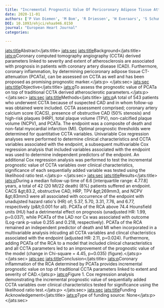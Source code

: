 ```yaml
---
title: "Incremental Prognostic Value Of Pericoronary Adipose Tissue Attenuation On Top Of Comprehensive Ccta Assessment"
date: 2020-11-01
authors: ['P Van Diemen', 'M Bom', 'R Driessen', 'H Everaars', 'S Schumacher', 'R De Winter', 'P Van De Ven', 'M Freiman', 'L Goshen', 'D Heitel', 'E Langzam', 'A Van Rossum', 'I Danad', 'P Knaapen']
DOI: 10.1093/ehjci/ehaa946.0150
journal: "European Heart Journal"
categories: 

---
```

<jats:title>Abstract</jats:title>
               <jats:sec>
                  <jats:title>Background</jats:title>
                  <jats:p>Coronary computed tomography angiography (CCTA) derived parameters linked to severity and extent of atherosclerosis are associated with prognosis in patients with coronary artery disease (CAD). Furthermore, coronary inflammation, by determining pericoronary adipose tissue CT-attenuation (PCATa), can be assessed on CCTA as well and has been proposed as promising prognostic marker.</jats:p>
               </jats:sec>
               <jats:sec>
                  <jats:title>Objective</jats:title>
                  <jats:p>To assess the prognostic value of PCATa on top of traditional CCTA derived atherosclerotic parameters.</jats:p>
               </jats:sec>
               <jats:sec>
                  <jats:title>Methods</jats:title>
                  <jats:p>A total of 543 patients who underwent CCTA because of suspected CAD and in whom follow-up was obtained were included. CCTA assessment comprised; coronary artery calcium score (CACS), presence of obstructive CAD (50% stenosis) and high-risk plaques (HRP), total plaque volume (TPV), non-calcified plaque volume (NCPV), and PCATa. The endpoint was a composite of death and non-fatal myocardial infarction (MI). Optimal prognostic thresholds were determined for quantitative CCTA variables. Univariable Cox regression analyses were performed to determine clinical characteristics and CCTA variables associated with the endpoint, a subsequent multivariable Cox regression analysis that included variables associated with the endpoint was used to determine independent predictors of the endpoint. An additional Cox regression analysis was performed to test the incremental prognostic value of CCTA variables over clinical characteristics, significance of each sequentially added variable was tested using the likelihood ratio test.</jats:p>
               </jats:sec>
               <jats:sec>
                  <jats:title>Results</jats:title>
                  <jats:p>During a median follow-up time of 6.6 [interquartile range: 4.77.8] years, a total of 42 (20 MI/22 death) (8%) patients suffered an endpoint. CACS &amp;gt;83.2, obstructive CAD, HRP, TPV &amp;gt;269mm3, and NCPV &amp;gt;83mm3 were all associated with occurrence of the endpoint with unadujsted hazard ratio's (HR) of; 5.37, 5.70, 3.31, 7.76, and 6.77, respectively (p&amp;lt;0.001 for all). PCATa of the RCA above 74.4 Hounsfield units (HU) had a detrimental effect on prognosis (unadjusted HR: 1.99, p=0.037), while PCATa of the LAD nor Cx was associated with outcome (Log-rank p-value 0.255 and 0.218, respectively). PCATa of the RCA remained an independent predictor of death and MI when incorporated in a multivariable analysis inlcuding all CCTA variables and clincal chacteristics associated with the endpoint (adjusted HR: 2.11, p=0.024). Furthermore, adding PCATa of the RCA to a model that included clinical characteristics and all CCTA parameters led to an improvement of the prognostic value of the model (change in Chi-square = 4.45, p=0.035) (figure).</jats:p>
               </jats:sec>
               <jats:sec>
                  <jats:title>Conclusion</jats:title>
                  <jats:p>Coronary inflammation of the RCA determined by PCATa provides incremental prognostic value on top of traditional CCTA parameters linked to extent and severity of CAD.</jats:p>
                  <jats:p>Figure 1. Cox regression analysis demonstrating the incremental prognostic value of sequentially added CCTA variables over clinical characteristics tested for significance using the likelihood ratio test.</jats:p>
               </jats:sec>
               <jats:sec>
                  <jats:title>Funding Acknowledgement</jats:title>
                  <jats:p>Type of funding source: None</jats:p>
               </jats:sec>
            